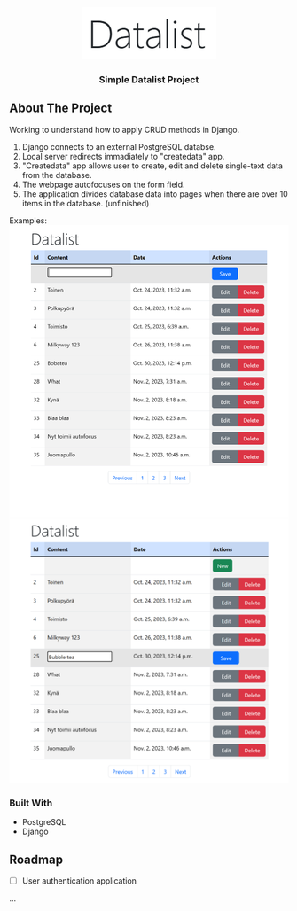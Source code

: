<!-- PROJECT LOGO -->
<br />
<div align="center">
  <a href="https://github.com/RPLaine/djangotest/">
    <img src="img/logo.png" alt="Logo">
  </a>

  <h3 align="center">Simple Datalist Project</h3>
</div>


<!-- ABOUT THE PROJECT -->
## About The Project

Working to understand how to apply CRUD methods in Django.
1. Django connects to an external PostgreSQL databse.
2. Local server redirects immadiately to "createdata" app.
3. "Createdata" app allows user to create, edit and delete single-text data from the database.
4. The webpage autofocuses on the form field.
5. The application divides database data into pages when there are over 10 items in the database. (unfinished)

Examples:
<img src="img/screen.png" alt="example1">
<img src="img/screen_edit.png" alt="example2">


<!-- BUILDWITH -->
### Built With

* PostgreSQL
* Django


<!-- ROADMAP -->
## Roadmap

* [ ] User authentication application

...
